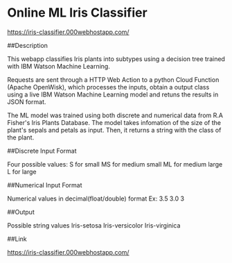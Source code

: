 # Online ML Iris Classifier

https://iris-classifier.000webhostapp.com/

##Description

This webapp classifies Iris plants into subtypes using a decision tree trained with IBM Watson Machine Learning. 

Requests are sent through a HTTP Web Action to a python Cloud Function (Apache OpenWisk), which processes the inputs, obtain a output class using a live IBM Watson Machine Learning model and retuns the results in JSON format.

The ML model was trained using both discrete and numerical data from R.A Fisher's Iris Plants Database. The model takes infomation of the size of the plant's sepals and petals as input. Then, it returns a string with the class of the plant.

##Discrete Input Format

Four possible values:
	S for small
	MS for medium small
	ML for medium large
	L for large

##Numerical Input Format

Numerical values in decimal(float/double) format
	Ex:
		3.5
		3.0
		3

##Output

Possible string values
	Iris-setosa
	Iris-versicolor
	Iris-virginica

##Link

https://iris-classifier.000webhostapp.com/


